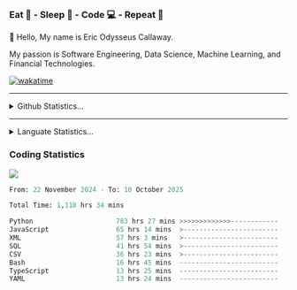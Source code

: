 <h3>Eat 🍴 - Sleep 🛌 - Code 💻 - Repeat 🔁</h3>

👋 Hello, My name is Eric Odysseus Callaway.

My passion is Software Engineering, Data Science, Machine Learning, and Financial Technologies.

[![wakatime](https://wakatime.com/badge/user/6717695f-6a13-47e3-aa16-c813e12c0985.svg)](https://wakatime.com/@6717695f-6a13-47e3-aa16-c813e12c0985)
<hr>
<details>
  <summary>
    Github Statistics...
  </summary>
    <p align="center">
      <img src="https://github-readme-stats.vercel.app/api?username=EricCallaway&show_icons=true"/>
    </p>
</details>
</hr>

<hr>
<details>
  <summary>
    Languate Statistics...
  </summary>
    <p align="center">
      <img src="https://wakatime.com/share/@Odysseus/6fc7c863-6fba-4e57-a6af-ed1f2fa8d560.svg"/>
    </p>
</details>
</hr>


<h3>Coding Statistics</h3>
<img src="https://wakatime.com/share/@Odysseus/5e02c832-9cc5-49a3-8f4c-bd2647d78fca.svg"/>
<!--START_SECTION:waka-->

```python
From: 22 November 2024 - To: 10 October 2025

Total Time: 1,118 hrs 34 mins

Python                     783 hrs 27 mins >>>>>>>>>>>>>------------   51.03 %
JavaScript                 65 hrs 14 mins  >------------------------   04.25 %
XML                        57 hrs 3 mins   >------------------------   03.72 %
SQL                        41 hrs 54 mins  >------------------------   02.73 %
CSV                        36 hrs 23 mins  >------------------------   02.37 %
Bash                       16 hrs 45 mins  -------------------------   01.09 %
TypeScript                 13 hrs 25 mins  -------------------------   00.87 %
YAML                       13 hrs 24 mins  -------------------------   00.87 %
```

<!--END_SECTION:waka-->
